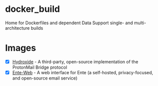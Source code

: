 # docker_build
Home for Dockerfiles and dependent Data
Support single- and multi-architecture builds

# Images
- [x] [Hydroxide](https://github.com/emersion/hydroxide) - A third-party, open-source implementation of the ProtonMail Bridge protocol
- [x] [Ente-Web](https://github.com/ente-io/ente/blob/main/web/docs/deploy.md) - A web interface for Ente (a self-hosted, privacy-focused, and open-source email service)